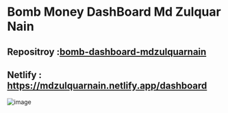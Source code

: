 # Bomb Money DashBoard Md Zulquar Nain
## Repositroy :[bomb-dashboard-mdzulquarnain](https://github.com/SkylerZN/bomb-dashboard-mdzulquarnain)
## Netlify : https://mdzulquarnain.netlify.app/dashboard


![image](https://user-images.githubusercontent.com/93950248/211163693-10012b04-f7b9-496e-9b9e-27d2dfb1364d.png)


